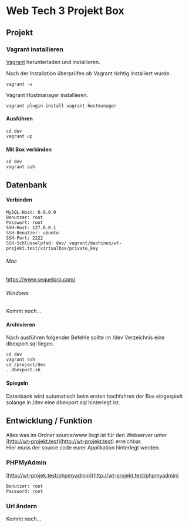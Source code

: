 # Web Tech 3 Projekt Box

## Projekt

### Vagrant installieren
[Vagrant](https://www.vagrantup.com/downloads.html) herunterladen und installieren.

Nach der Installation überprüfen ob Vagrant richtig installiert wurde.  
    
    vagrant -v
    
Vagrant Hostmanager installieren.    

    vagrant plugin install vagrant-hostmanager
  
#### Ausführen

	cd dev
	vagrant up

#### Mit Box verbinden

    cd dev
	vagrant ssh
 

## Datenbank

#### Verbinden

    MySQL-Host: 0.0.0.0
    Benutzer: root
    Passwort: root
    SSH-Host: 127.0.0.1
    SSH-Benutzer: ubuntu
    SSH-Port: 2222
    SSH-Schlüsselpfad: dev/.vagrant/machines/wt-projekt.test/virtualbox/private_key

###### Mac
https://www.sequelpro.com/  

###### Windows
Kommt noch...

#### Archivieren
Nach ausführen folgender Befehle sollte im /dev Verzeichnis eine dbexport.sql liegen.

    cd dev
    vagrant ssh
    cd /project/dev
    . dbexport.sh

#### Spiegeln
Datenbank wird automatisch beim ersten hochfahren der Box eingespielt solange in /dev eine dbexport.sql hinterlegt ist.

## Entwicklung / Funktion
Alles was im Ordner source/www liegt ist für den Webserver unter [http://wt-projekt.test](http://wt-projekt.test) erreichbar.  
Hier muss der source code eurer Applikation hinterlegt werden.

### PHPMyAdmin
[http://wt-projek.test/phpmyadmin](http://wt-projekt.test/phpmyadmin)

    Benutzer: root
    Password: root

### Url ändern
Kommt noch...